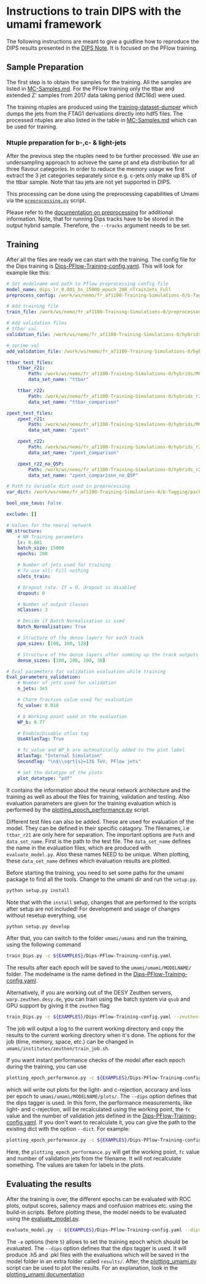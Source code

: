 # Instructions to train DIPS with the umami framework

The following instructions are meant to give a guidline how to reproduce the DIPS results presented in the [DIPS Note](https://cds.cern.ch/record/2718948). It is focused on the PFlow training.


## Sample Preparation

The first step is to obtain the samples for the training. All the samples are listed in [MC-Samples.md](https://gitlab.cern.ch/atlas-flavor-tagging-tools/algorithms/umami/-/blob/master/docs/MC-Samples.md). For the PFlow training only the ttbar and extended Z' samples from 2017 data taking period (MC16d) were used.

The training ntuples are produced using the [training-dataset-dumper](https://gitlab.cern.ch/atlas-flavor-tagging-tools/training-dataset-dumper) which dumps the jets from the FTAG1 derivations directly into hdf5 files. The processed ntuples are also listed in the table in [MC-Samples.md](https://gitlab.cern.ch/atlas-flavor-tagging-tools/algorithms/umami/-/blob/master/docs/MC-Samples.md) which can be used for training.

### Ntuple preparation for b-,c- & light-jets

After the previous step the ntuples need to be further processed. We use an undersampling approach to achieve the same pt and eta distribution for all three flavour categories.
In order to reduce the memory usage we first extract the 3 jet categories separately since e.g. c-jets only make up 8% of the ttbar sample. Note that tau jets are not yet supported in DIPS.

This processing can be done using the preprocessing capabilities of Umami via the [`preprocessing.py`](https://gitlab.cern.ch/atlas-flavor-tagging-tools/algorithms/umami/-/blob/master/umami/preprocessing.py) script.

Please refer to the [documentation on preprocessing](preprocessing.md) for additional information.
Note, that for running Dips tracks have to be stored in the output hybrid sample. Therefore, the `--tracks` argument needs to be set.

## Training

After all the files are ready we can start with the training. The config file for the Dips training is [Dips-PFlow-Training-config.yaml](https://gitlab.cern.ch/atlas-flavor-tagging-tools/algorithms/umami/-/blob/master/examples/Dips-PFlow-Training-config.yaml). This will look for example like this:

```yaml
# Set modelname and path to Pflow preprocessing config file
model_name: dips_lr_0.001_bs_15000_epoch_200_nTrainJets_Full
preprocess_config: /work/ws/nemo/fr_af1100-Training-Simulations-0/b-Tagging/packages/umami/examples/PFlow-Preprocessing.yaml

# Add training file
train_file: /work/ws/nemo/fr_af1100-Training-Simulations-0/preprocessed/PFlow-hybrid-preprocessed_shuffled.h5

# Add validation files
# ttbar val
validation_file: /work/ws/nemo/fr_af1100-Training-Simulations-0/hybrids/MC16d_hybrid_odd_100_PFlow-no_pTcuts-file_0.h5

# zprime val
add_validation_file: /work/ws/nemo/fr_af1100-Training-Simulations-0/hybrids/MC16d_hybrid-ext_odd_0_PFlow-no_pTcuts-file_0.h5

ttbar_test_files:
    ttbar_r21:
        Path: /work/ws/nemo/fr_af1100-Training-Simulations-0/hybrids/MC16d_hybrid_odd_100_PFlow-no_pTcuts-file_1.h5
        data_set_name: "ttbar"

    ttbar_r22:
        Path: /work/ws/nemo/fr_af1100-Training-Simulations-0/hybrids_r22/MC16d_hybrid-r22_odd_100_PFlow-no_pTcuts-file_1.h5
        data_set_name: "ttbar_comparison"

zpext_test_files:
    zpext_r21: 
        Path: /work/ws/nemo/fr_af1100-Training-Simulations-0/hybrids/MC16d_hybrid-ext_odd_0_PFlow-no_pTcuts-file_1.h5
        data_set_name: "zpext"

    zpext_r22:
        Path: /work/ws/nemo/fr_af1100-Training-Simulations-0/hybrids_r22/MC16d_hybrid-r22-ext_odd_0_PFlow-no_pTcuts-file_1.h5
        data_set_name: "zpext_comparison"

    zpext_r22_no_QSP:
        Path: /work/ws/nemo/fr_af1100-Training-Simulations-0/hybrids_r22/MC16d_hybrid-r22-ext_odd_0_PFlow-no_pTcuts_No_QSPI-file_1.h5
        data_set_name: "zpext_comparison_no_QSP"

# Path to Variable dict used in preprocessing
var_dict: /work/ws/nemo/fr_af1100-Training-Simulations-0/b-Tagging/packages/umami/umami/configs/Dips_Variables.yaml

bool_use_taus: False

exclude: []

# Values for the neural network
NN_structure:
    # NN Training parameters
    lr: 0.001
    batch_size: 15000
    epochs: 200

    # Number of jets used for training
    # To use all: Fill nothing
    nJets_train:

    # Dropout rate. If = 0, dropout is disabled
    dropout: 0

    # Number of output classes
    nClasses: 3

    # Decide if Batch Normalisation is used
    Batch_Normalisation: True

    # Structure of the dense layers for each track
    ppm_sizes: [100, 100, 128]

    # Structure of the dense layers after summing up the track outputs
    dense_sizes: [100, 100, 100, 30]

# Eval parameters for validation evaluation while training
Eval_parameters_validation:
    # Number of jets used for validation
    n_jets: 3e5

    # Charm fraction value used for evaluation
    fc_value: 0.018

    # b Working point used in the evaluation
    WP_b: 0.77

    # Enable/Disable atlas tag
    UseAtlasTag: True

    # fc_value and WP_b are autmoatically added to the plot label
    AtlasTag: "Internal Simulation"
    SecondTag: "\n$\\sqrt{s}=13$ TeV, PFlow jets"

    # Set the datatype of the plots
    plot_datatype: "pdf"
```

It contains the information about the neural network architecture and the training as well as about the files for training, validation and testing. Also evaluation parameters are given for the training evaluation which is performed by the [plotting_epoch_performance.py](https://gitlab.cern.ch/atlas-flavor-tagging-tools/algorithms/umami/-/blob/master/umami/plotting_epoch_performance.py) script.

Different test files can also be added. These are used for evaluation of the model. They can be defined in their specific catagory. The filenames, i.e `ttbar_r21` are only here for separation. The important options are `Path` and `data_set_name`. First is the path to the test file. The `data_set_name` defines the name in the evaluation files, which are produced with `evaluate_model.py`. Also these names NEED to be unique. When plotting, these `data_set_name` defines which evaluation results are plotted. 

Before starting the training, you need to set some paths for the umami package to find all the tools. Change to the umami dir and run the `setup.py`.

```bash
python setup.py install
```

Note that with the `install` setup, changes that are performed to the scripts after setup are not included! For development and usage of changes without resetup everything, use 

```bash
python setup.py develop
```

After that, you can switch to the folder `umami/umami` and run the training, using the following command

```bash
train_Dips.py -c ${EXAMPLES}/Dips-PFlow-Training-config.yaml
```

The results after each epoch will be saved to the `umami/umami/MODELNAME/` folder. The modelname is the name defined in the [Dips-PFlow-Training-config.yaml](https://gitlab.cern.ch/atlas-flavor-tagging-tools/algorithms/umami/-/blob/master/examples/Dips-PFlow-Training-config.yaml). 

Alternatively, if you are working out of the DESY Zeuthen servers, `warp.zeuthen.desy.de`, you can train using the batch system via `qsub` and GPU support by giving it the `zeuthen` flag

```bash
train_Dips.py -c ${EXAMPLES}/Dips-PFlow-Training-config.yaml --zeuthen
```

The job will output a log to the current working directory and copy the results to the current working directory when it's done. The options for the job (time, memory, space, etc.) can be changed in `umami/institutes/zeuthen/train_job.sh`.

If you want instant performance checks of the model after each epoch during the training, you can use

```bash
plotting_epoch_performance.py -c ${EXAMPLES}/Dips-PFlow-Training-config.yaml --dips
```

which will write out plots for the light- and c-rejection, accuracy and loss per epoch to `umami/umami/MODELNAME/plots/`. The `--dips` option defines that the dips tagger is used. In this form, the performance measurements, like light- and c-rejection, will be recalculated using the working point, the `fc` value and the number of validation jets defined in the [Dips-PFlow-Training-config.yaml](https://gitlab.cern.ch/atlas-flavor-tagging-tools/algorithms/umami/-/blob/master/examples/Dips-PFlow-Training-config.yaml). If you don't want to recalculate it, you can give the path to the existing dict with the option `--dict`. For example:

```bash
plotting_epoch_performance.py -c ${EXAMPLES}/Dips-PFlow-Training-config.yaml --dips --dict dips_Loose_lr_0.001_bs_15000_epoch_200_nTrainJets_Full/validation_WP0p77_fc0p018_300000jets_Dict.json
```

Here, the `plotting_epoch_performance.py` will get the working point, `fc` value and number of validation jets from the filename. It will not recalculate something. The values are taken for labels in the plots.

## Evaluating the results

After the training is over, the different epochs can be evaluated with ROC plots, output scores, saliency maps and confusion matrices etc. using the build-in scripts. Before plotting these, the model needs to be evaluated using the [evaluate_model.py](https://gitlab.cern.ch/atlas-flavor-tagging-tools/algorithms/umami/-/blob/master/umami/evaluate_model.py).

```bash
evaluate_model.py -c ${EXAMPLES}/Dips-PFlow-Training-config.yaml --dips -e 5
```

The `-e` options (here `5`) allows to set the training epoch which should be evaluated. The `--dips` option defines that the dips tagger is used.
It will produce .h5 and .pkl files with the evaluations which will be saved in the model folder in an extra folder called `results/`. After, the [plotting_umami.py](https://gitlab.cern.ch/atlas-flavor-tagging-tools/algorithms/umami/-/blob/master/umami/plotting_umami.py) script can be used to plot the results. For an explanation, look in the [plotting_umami documentation](https://gitlab.cern.ch/atlas-flavor-tagging-tools/algorithms/umami/-/blob/master/docs/plotting_umami.md)
